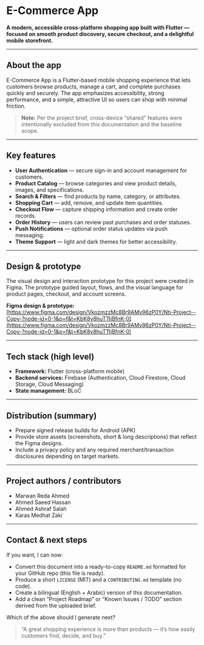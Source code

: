 # E-Commerce App

**A modern, accessible cross-platform shopping app built with Flutter — focused on smooth product discovery, secure checkout, and a delightful mobile storefront.**

---

## About the app

E-Commerce App is a Flutter-based mobile shopping experience that lets customers browse products, manage a cart, and complete purchases quickly and securely. The app emphasizes accessibility, strong performance, and a simple, attractive UI so users can shop with minimal friction.

> **Note:** Per the project brief, cross-device “shared” features were intentionally excluded from this documentation and the baseline scope.

---

## Key features

* **User Authentication** — secure sign-in and account management for customers.
* **Product Catalog** — browse categories and view product details, images, and specifications.
* **Search & Filters** — find products by name, category, or attributes.
* **Shopping Cart** — add, remove, and update item quantities.
* **Checkout Flow** — capture shipping information and create order records.
* **Order History** — users can review past purchases and order statuses.
* **Push Notifications** — optional order status updates via push messaging.
* **Theme Support** — light and dark themes for better accessibility.

---

## Design & prototype

The visual design and interaction prototype for this project were created in Figma. The prototype guided layout, flows, and the visual language for product pages, checkout, and account screens.

**Figma design & prototype:**
[https://www.figma.com/design/VkozmzzMc8Br9AMv96zP0Y/Nti-Project--Copy-?node-id=0-1&p=f&t=KbK8y8huTTtjBfnK-0](https://www.figma.com/design/VkozmzzMc8Br9AMv96zP0Y/Nti-Project--Copy-?node-id=0-1&p=f&t=KbK8y8huTTtjBfnK-0)

---

## Tech stack (high level)

* **Framework:** Flutter (cross-platform mobile)
* **Backend services:** Firebase (Authentication, Cloud Firestore, Cloud Storage, Cloud Messaging)
* **State management:** BLoC

---

## Distribution (summary)

* Prepare signed release builds for Android (APK)
* Provide store assets (screenshots, short & long descriptions) that reflect the Figma designs.
* Include a privacy policy and any required merchant/transaction disclosures depending on target markets.

---

## Project authors / contributors

* Marwan Reda Ahmed
* Ahmed Saeed Hassan
* Ahmed Ashraf Salah
* Karas Medhat Zaki

---

## Contact & next steps

If you want, I can now:

* Convert this document into a ready-to-copy `README.md` formatted for your GitHub repo (this file is ready).
* Produce a short `LICENSE` (MIT) and a `CONTRIBUTING.md` template (no code).
* Create a bilingual (English + Arabic) version of this documentation.
* Add a clean “Project Roadmap” or “Known Issues / TODO” section derived from the uploaded brief.

Which of the above should I generate next?

> “A great shopping experience is more than products — it’s how easily customers find, decide, and buy.”
